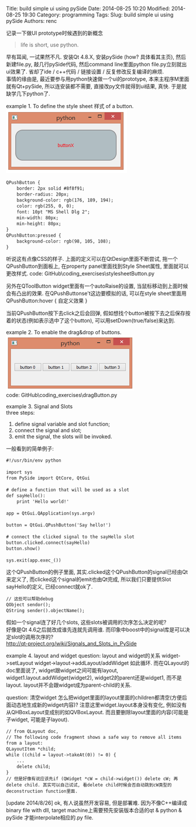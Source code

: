 Title: build simple ui using pySide 
Date: 2014-08-25 10:20
Modified: 2014-08-25 19:30
Category: programming
Tags: 
Slug: build simple ui using pySide 
Authors: renc          

记录一下做UI prototype时候遇到的新概念 
> life is short, use python. 

早有耳闻, 一试果然不凡. 
安装Qt 4.8.X, 安装pySide (how? 具体看其主页), 然后新建file.py, 敲几行pySide代码, 然后command line里面python file.py立刻就出ui效果了. 省却了ide / c++代码 / 链接设置 / 反复修改反复编译的麻烦.    
事情的缘由是, 最近要参与用python快速做一个ui的prototype, 本来主程序M里面就有Qt+pySide, 所以连安装都不需要, 直接改py文件就得到ui结果, 真快. 于是就缺学几下python了. 

example 1. To define the style sheet 样式 of a button.    
![Alt text](data/2014-08-25_qtButtonStyleSheet.png "output")   
```   
QPushButton {
    border: 2px solid #8f8f91;
    border-radius: 20px;
    background-color: rgb(176, 189, 194);
    color: rgb(255, 0, 0); 
    font: 10pt "MS Shell Dlg 2";
    min-width: 80px;
    min-height: 80px;  
} 
QPushButton:pressed {
    background-color: rgb(98, 105, 108);
}
```   
听说这有点像CSS的样子. 上面的定义可以在QtDesign里面不断尝试, 拖一个QPushButton到面板上, 在property panel里面找到Style Sheet属性, 里面就可以更改样式. 
code: GitHub\coding_exercises\stylesheetButton.py 

另外在QToolButton widget里面有一个autoRaise的设置, 当鼠标移动到上面时候会有凸出的效果. 
在QPushButtonse't这边要模拟的话, 可以在style sheet里面用QPushButton:hover { 自定义效果 } 

当前QPushButton按下去click之后会回弹, 假如想找个button被按下去之后保存按着的状态(例如表示选中了这个button), 可以用setDown(true/false)来达到. 
   
example 2. To enable the drag&drop of buttons.       
![Alt text](data/2014-08-25_qtButtonDragDrop.png "output")       
code: GitHub\coding_exercises\dragButton.py   
 
 
example 3. Signal and Slots   
three steps:            
1. define signal variable and slot function;      
2. connect the signal and slot;     
3. emit the signal, the slots will be invoked.    

一般看到的简单例子: 
```   
#!/usr/bin/env python
 
import sys
from PySide import QtCore, QtGui
 
# define a function that will be used as a slot
def sayHello():
    print 'Hello world!'
 
app = QtGui.QApplication(sys.argv)
 
button = QtGui.QPushButton('Say hello!')
 
# connect the clicked signal to the sayHello slot
button.clicked.connect(sayHello)
button.show()
 
sys.exit(app.exec_())
```   
这个QPushButton的例子里面, 其实.clicked这个QPushButton的signal已经由Qt来定义了, 而clicked这个signal的emit也由Qt完成, 所以我们只要提供Slot sayHello的定义, 已经connect就ok了. 

```
// 这些可以帮助debug  
QObject sendor();  
QString sender().objectName();  
``` 

假如一个signal连了好几个slots, 这些slots被调用的次序怎么决定的呢?            
好像是Qt 4.6之后就改成谁先连就先调用谁. 而印象中boost中的signal库是可以决定slot的调用次序的?            
http://qt-project.org/wiki/Signals_and_Slots_in_PySide

 
example 4. layout and widget 
question: layout and widget的关系 
widget->setLayout
widget->layout->addLayout/addWidget 
如此循环. 而在QLayout的doc里面说了, widget跟widget之间可能有layout, widget1.layout.addWidget(widget2), widget2的parent还是widget1, 而不是layout. layout并不会跟widget成为parent-child的关系. 

question: 清空widget 
怎么把widget里面的layout里面的children都清空(方便后面动态地生成新的widget内容)? 注意这里widget.layout本身没有变化, 例如没有从QHBoxLayout变成别的如QVBoxLayout. 而且要删除layout里面的内容(可能是子widget, 可能是子layout).   
```
// from QLayout doc,   
// The following code fragment shows a safe way to remove all items from a layout:
QLayoutItem *child;
while ((child = layout->takeAt(0)) != 0) {
    ...
    delete child;
}                
// 但是好像有说应该先if (QWidget *cW = child->widget()) delete cW; 再delete child. 其实可以自己试试, 看delete child时候会否自动跳到cW类型的deconstruction function里面.   
```  


 
 
[update 2014/8/26] ok, 有人说虽然开发容易, 但是部署难. 因为不像C++编译成binary file with dll, target machine上需要预先安装版本合适的qt & python & pySide 才能interpolate相应的.py file.   







                  
